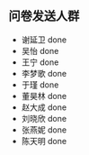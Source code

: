 ## 问卷发送人群
- 谢延卫 done
- 吴怡 done
- 王宁 done
- 李梦歌 done
- 于瑾 done
- 董昊林 done
- 赵大成 done
- 刘晓欣 done
- 张燕妮 done
- 陈天明 done